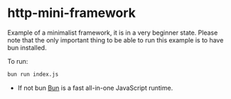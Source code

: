 # http-mini-framework

Example of a minimalist framework, it is in a very beginner state. Please note that the only important thing to be able to run this example is to have bun installed.


To run:

```bash
bun run index.js
```

- If not bun
[Bun](https://bun.sh) is a fast all-in-one JavaScript runtime.
